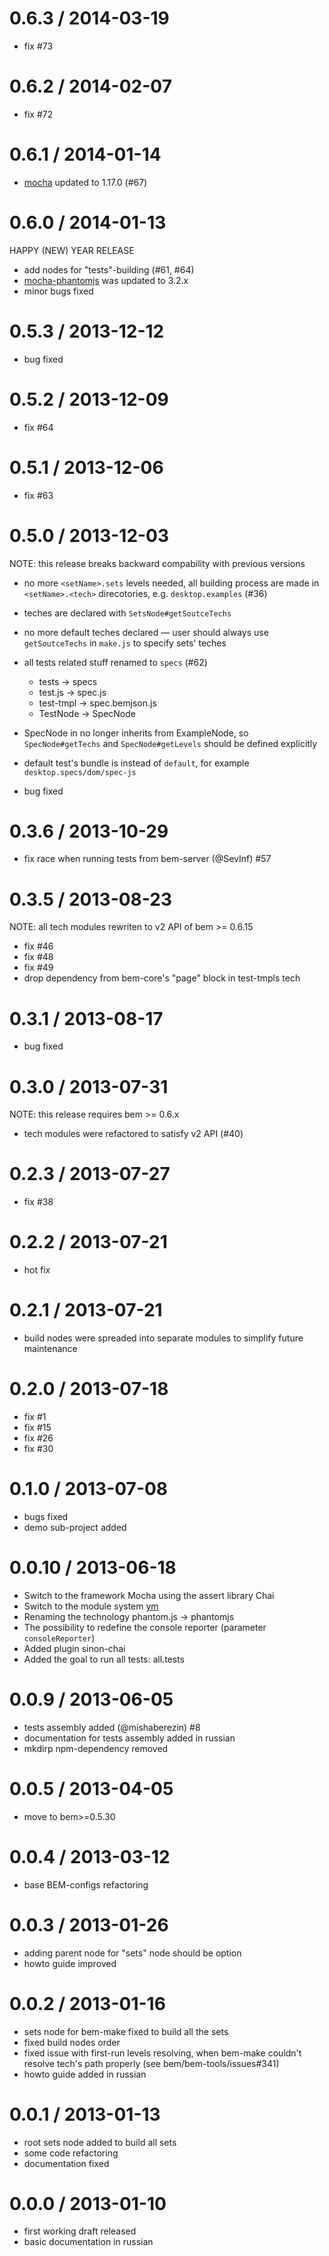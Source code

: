0.6.3 / 2014-03-19
==================

  * fix #73

0.6.2 / 2014-02-07
==================

  * fix #72

0.6.1 / 2014-01-14
==================

  * [mocha](https://github.com/visionmedia/mocha) updated to 1.17.0 (#67)

0.6.0 / 2014-01-13
==================

HAPPY (NEW) YEAR RELEASE

  * add nodes for "tests"-building (#61, #64)
  * [mocha-phantomjs](https://github.com/metaskills/mocha-phantomjs) was updated to 3.2.x
  * minor bugs fixed

0.5.3 / 2013-12-12
==================

  * bug fixed

0.5.2 / 2013-12-09
==================

  * fix #64

0.5.1 / 2013-12-06
==================

  * fix #63

0.5.0 / 2013-12-03
==================

NOTE: this release breaks backward compability with previous versions

  * no more `<setName>.sets` levels needed, all building process are made
    in `<setName>.<tech>` direcotories, e.g. `desktop.examples` (#36)
  * teches are declared with `SetsNode#getSoutceTechs`
  * no more default teches declared — user should always use `getSoutceTechs`
    in `make.js` to specify sets' teches
  * all tests related stuff renamed to `specs` (#62)

    - tests -> specs
    - test.js -> spec.js
    - test-tmpl -> spec.bemjson.js
    - TestNode -> SpecNode

  * SpecNode in no longer inherits from ExampleNode, so
    `SpecNode#getTechs` and `SpecNode#getLevels` should be defined explicitly
  * default test's bundle is <spec-tech-name> instead of `default`,
    for example `desktop.specs/dom/spec-js`
  * bug fixed


0.3.6 / 2013-10-29
==================

  * fix race when running tests from bem-server (@SevInf) #57

0.3.5 / 2013-08-23
==================

NOTE: all tech modules rewriten to v2 API of bem >= 0.6.15

  * fix #46
  * fix #48
  * fix #49
  * drop dependency from bem-core's "page" block in test-tmpls tech

0.3.1 / 2013-08-17
==================

  * bug fixed

0.3.0 / 2013-07-31
==================

NOTE: this release requires bem >= 0.6.x

  * tech modules were refactored to satisfy v2 API (#40)

0.2.3 / 2013-07-27
==================

  * fix #38

0.2.2 / 2013-07-21
==================

  * hot fix

0.2.1 / 2013-07-21
==================

  * build nodes were spreaded into separate modules to simplify future
    maintenance

0.2.0 / 2013-07-18
==================

  * fix #1
  * fix #15
  * fix #26
  * fix #30

0.1.0 / 2013-07-08
==================

  * bugs fixed
  * demo sub-project added

0.0.10 / 2013-06-18
==================

  * Switch to the framework Mocha using the assert library Chai
  * Switch to the module system [ym](https://github.com/ymaps/modules)
  * Renaming the technology phantom.js -> phantomjs
  * The possibility to redefine the console reporter (parameter `consoleReporter`)
  * Added plugin sinon-chai
  * Added the goal to run all tests: all.tests

0.0.9 / 2013-06-05
==================

  * tests assembly added (@mishaberezin) #8
  * documentation for tests assembly added in russian
  * mkdirp npm-dependency removed

0.0.5 / 2013-04-05
==================

  * move to bem>=0.5.30

0.0.4 / 2013-03-12
==================

  * base BEM-configs refactoring

0.0.3 / 2013-01-26
==================

  * adding parent node for "sets" node should be option
  * howto guide improved

0.0.2 / 2013-01-16
==================

  * sets node for bem-make fixed to build all the sets
  * fixed build nodes order
  * fixed issue with first-run levels resolving, when bem-make couldn't resolve tech's path properly (see bem/bem-tools/issues#341)
  * howto guide added in russian

0.0.1 / 2013-01-13
==================

  * root sets node added to build all sets
  * some code refactoring
  * documentation fixed

0.0.0 / 2013-01-10
==================

  * first working draft released
  * basic documentation in russian

